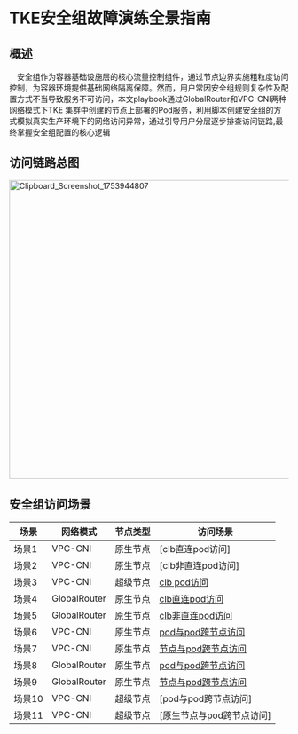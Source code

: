 # TKE安全组故障演练全景指南
## 概述
&emsp;安全组作为容器基础设施层的核心流量控制组件，通过节点边界实施粗粒度访问控制，为容器环境提供基础网络隔离保障。然而，用户常因安全组规则复杂性及配置方式不当导致服务不可访问，本文playbook通过GlobalRouter和VPC-CNI两种网络模式下TKE 集群中创建的节点上部署的Pod服务，利用脚本创建安全组的方式模拟真实生产环境下的网络访问异常，通过引导用户分层逐步排查访问链路,最终掌握安全组配置的核心逻辑
## 访问链路总图
[<img width="762" height="539" alt="Clipboard_Screenshot_1753944807" src="https://github.com/user-attachments/assets/b7754ffa-5913-4a7e-a364-f63bad206ead" />
](./image/flowchart.md)
## 安全组访问场景
| 场景            | 网络模式         |节点类型 |访问场景|
|----------------|----------------|------|--|
| 场景1   | VPC-CNI   |原生节点|[clb直连pod访问]|
| 场景2  | VPC-CNI      |原生节点|[clb非直连pod访问]|
| 场景3  | VPC-CNI   |超级节点|[clb pod访问]()|
| 场景4  | GlobalRouter  |  原生节点|[clb直连pod访问](./GlobalRouter_clb_Direct_ClientAccessPod)|
| 场景5  | GlobalRouter  |   原生节点|[clb非直连pod访问](./GlobalRouter_clb_non_Direct_ClientAccessPod)|
|场景6 |VPC-CNI|原生节点|[pod与pod跨节点访问](./VPC-CNI_PodAccessPod)|
|场景7 |VPC-CNI|原生节点|[节点与pod跨节点访问](./VPC-CNI_NodeAccessPod)|
|场景8 |GlobalRouter |原生节点|[pod与pod跨节点访问](./GlobalRouter_PodAccessPod)|
|场景9 |GlobalRouter |原生节点|[节点与pod跨节点访问](./GlobalRouter_NodeAccessPod)|
|场景10 |VPC-CNI|超级节点|[pod与pod跨节点访问]|
|场景11 |VPC-CNI|超级节点|[原生节点与pod跨节点访问]|

